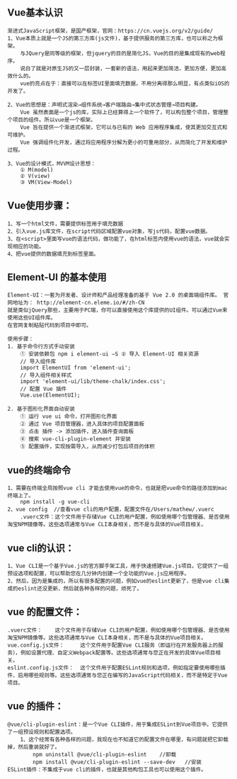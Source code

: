 
## Vue基本认识
    渐进式JavaScript框架，是国产框架，官网：https://cn.vuejs.org/v2/guide/
    1、Vue本质上就是一个JS的第三方库(js文件)，基于提供服务的第三方库，也可以称之为框架。
        与JQuery是同等级的框架，但jquery的目的是简化JS，Vue的目的是集成现有的web程序。
        说白了就是对原生JS的又一层封装，一套新的语法，用起来更加简洁，更加方便，更加高效什么的。
        vue的亮点在于：直接可以在标签UI里面填充数据，不用分离得那么明显，有点类似iOS的开发了。

    2、Vue的思想是：声明式渲染→组件系统→客户端路由→集中式状态管理→项目构建。
        Vue 虽然表面是一个js的库，实际上已经算得上一个软件了，可以构包整个项目，管理整个项目的组件。所以vue是一个框架。
        Vue 旨在提供一个渐进式框架，它可以与已有的 Web 应用程序集成，使其更加交互式和可维护。
        Vue 强调组件化开发，通过将应用程序分解为更小的可重用部分，从而简化了开发和维护过程。

    3、Vue的设计模式，MVVM设计思想：
        ① M(model)
        ② V(view)
        ③ VM(View-Model)

## Vue使用步骤：
    1、写一个html文件，需要提供标签用于填充数据
    2、引入vue.js库文件，在script代码区域配置vue对象，写js代码，配置vue数据。
    3、在<script>里面写vue的语法代码，做功能了，在html标签内使用vue的语法，vue就会实现相应的功能。
    4、把vue提供的数据填充到标签里面。


##  Element-UI 的基本使用
    Element-UI：一套为开发者、设计师和产品经理准备的基于 Vue 2.0 的桌面端组件库。 官网地址为： http://element-cn.eleme.io/#/zh-CN
    就是类似jQuery那些，主要用于PC端，你可以直接使用这个库提供的UI组件。可以通过Vue来使用这些UI组件库。
    在官网复制粘贴代码到项目中即可。

    使用步骤：
    1. 基于命令行方式手动安装
        ① 安装依赖包 npm i element-ui –S ② 导入 Element-UI 相关资源
        // 导入组件库
        import ElementUI from 'element-ui';
        // 导入组件相关样式
        import 'element-ui/lib/theme-chalk/index.css';
        // 配置 Vue 插件
        Vue.use(ElementUI);
    
    2. 基于图形化界面自动安装
        ① 运行 vue ui 命令，打开图形化界面
        ② 通过 Vue 项目管理器，进入具体的项目配置面板
        ③ 点击 插件 -> 添加插件，进入插件查询面板
        ④ 搜索 vue-cli-plugin-element 并安装
        ⑤ 配置插件，实现按需导入，从而减少打包后项目的体积

## vue的终端命令
    1、需要在终端全局按照vue cli 才能去使用vue的命令，也就是把vue命令的路径添加到mac终端上了。
        npm install -g vue-cli
    2、vue config  //查看vue cli的用户配置，配置文件在/Users/mathew/.vuerc
        .vuerc文件：这个文件用于存储Vue CLI的用户配置，例如使用哪个包管理器、是否使用淘宝NPM镜像等。这些选项通常与Vue CLI本身相关，而不是与具体的Vue项目相关。

## vue cli的认识：
    1、Vue CLI是一个基于Vue.js的官方脚手架工具，用于快速搭建Vue.js项目。它提供了一组预设选项和配置，可以帮助您在几分钟内创建一个全功能的Vue.js应用程序。
    2、然后，因为是集成的，所以有很多配置的问题，例如vue的eslint更新了，但是vue cli集成的eslint还没更新，然后就各种各样的问题，烦死了。


## vue 的配置文件：
    .vuerc文件：    这个文件用于存储Vue CLI的用户配置，例如使用哪个包管理器、是否使用淘宝NPM镜像等。这些选项通常与Vue CLI本身相关，而不是与具体的Vue项目相关。
    vue.config.js文件：     这个文件用于配置Vue CLI服务（即运行在开发服务器上的服务），例如设置代理、自定义Webpack配置等。这些选项通常与您正在开发的具体Vue项目相关。
    eslint.config.js文件：  这个文件用于配置ESLint规则和选项，例如指定要使用哪些插件、启用哪些规则等。这些选项通常与您正在编写的JavaScript代码相关，而不是特定于Vue项目。

## vue 的插件：
    @vue/cli-plugin-eslint：是一个Vue CLI插件，用于集成ESLint到Vue项目中。它提供了一组预设规则和配置选项。
        1、这个经常有各种各样的问题，我现在也不知道它的配置文件在哪里，有问题就把它卸载掉，然后重装就好了。
            npm uninstall @vue/cli-plugin-eslint    //卸载
            npm install @vue/cli-plugin-eslint --save-dev   //安装
    ESLint插件：不集成于vue cli的插件，也就是其他构包工具也可以使用这个插件。
    